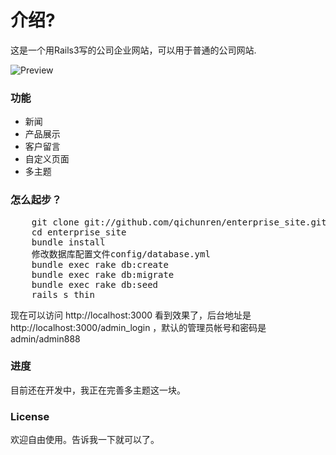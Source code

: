 # 介绍?

这是一个用Rails3写的公司企业网站，可以用于普通的公司网站.

![Preview](https://github.com/qichunren/enterprise_site/raw/master/themes/default/cover.png)

### 功能

- 新闻
- 产品展示
- 客户留言
- 自定义页面
- 多主题

### 怎么起步？

<pre>
    git clone git://github.com/qichunren/enterprise_site.git
    cd enterprise_site
    bundle install
    修改数据库配置文件config/database.yml
    bundle exec rake db:create
    bundle exec rake db:migrate
    bundle exec rake db:seed
    rails s thin
</pre>
现在可以访问 http://localhost:3000 看到效果了，后台地址是 http://localhost:3000/admin_login ，默认的管理员帐号和密码是admin/admin888


### 进度

目前还在开发中，我正在完善多主题这一块。


### License

欢迎自由使用。告诉我一下就可以了。
